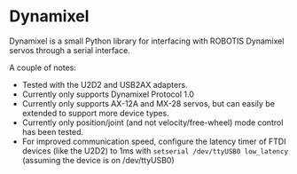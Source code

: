 # Dynamixel

Dynamixel is a small Python library for interfacing with ROBOTIS Dynamixel
servos through a serial interface.

A couple of notes:

* Tested with the U2D2 and USB2AX adapters.
* Currently only supports Dynamixel Protocol 1.0
* Currently only supports AX-12A and MX-28 servos, but can easily be extended to
  support more device types.
* Currently only position/joint (and not velocity/free-wheel) mode control has
  been tested.
* For improved communication speed, configure the latency timer of FTDI devices
  (like the U2D2) to 1ms with `setserial /dev/ttyUSB0 low_latency`
  (assuming the device is on /dev/ttyUSB0)
